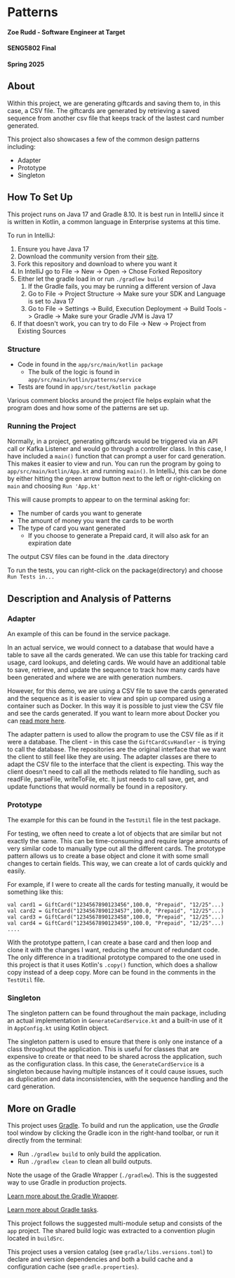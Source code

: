 # Patterns

#### Zoe Rudd - Software Engineer at Target
#### SENG5802 Final
#### Spring 2025

## About
Within this project, we are generating giftcards and saving them to, in this case, a CSV file. The giftcards are generated
by retrieving a saved sequence from another csv file that keeps track of the lastest card number generated.

This project also showcases a few of the common design patterns including:
- Adapter
- Prototype
- Singleton

## How To Set Up
This project runs on Java 17 and Gradle 8.10. It is best run in IntelliJ since it is written in Kotlin, a common
language in Enterprise systems at this time.

To run in IntelliJ:
1. Ensure you have Java 17
2. Download the community version from their [site](https://www.jetbrains.com/idea/).
3. Fork this repository and download to where you want it
4. In IntelliJ go to File -> New -> Open -> Chose Forked Repository
5. Either let the gradle load in or run `./gradlew build`
    1. If the Gradle fails, you may be running a different version of Java
    2. Go to File -> Project Structure -> Make sure your SDK and Language is set to Java 17
    3. Go to File -> Settings -> Build, Execution Deployment -> Build Tools -> Gradle -> Make sure your Gradle JVM is Java 17
6. If that doesn't work, you can try to do File -> New -> Project from Existing Sources

### Structure
- Code in found in the `app/src/main/kotlin package`
    - The bulk of the logic is found in `app/src/main/kotlin/patterns/service`
- Tests are found in `app/src/test/kotlin package`

Various comment blocks around the project file helps explain what the program does and how some of the patterns
are set up.


### Running the Project
Normally, in a project, generating giftcards would be triggered via an API call or Kafka Listener and would go through a controller class. 
In this case, I have included a `main()` function that can prompt a user for card generation. This makes it easier to view and run.
You can run the program by going to `app/src/main/kotlin/App.kt` and running `main()`.
In IntelliJ, this can be done by either hitting the green arrow button next to the left or right-clicking on `main` and choosing `Run 'App.kt'`

This will cause prompts to appear to on the terminal asking for:
- The number of cards you want to generate
- The amount of money you want the cards to be worth
- The type of card you want generated
    - If you choose to generate a Prepaid card, it will also ask for an expiration date
 
The output CSV files can be found in the .data directory

To run the tests, you can right-click on the package(directory) and choose `Run Tests in...`

## Description and Analysis of Patterns
### Adapter
An example of this can be found in the service package.

In an actual service, we would connect to a database that would have a table to save all the cards generated. We can use this table for tracking card usage, 
card lookups, and deleting cards. We would have an additional table to save, retrieve, and update the sequence to track
how many cards have been generated and where we are with generation numbers.

However, for this demo, we are using a CSV file to save the cards generated and the sequence as it is easier to view and spin up
compared using a container such as Docker. In this way it is possible to just view the CSV file and see the cards generated.
If you want to learn more about Docker you can [read more here](https://www.geeksforgeeks.org/containerization-using-docker/).

The adapter pattern is used to allow the program to use the CSV file as if it were a database. The client - in 
this case the `GiftCardCsvHandler` - is trying to call the database. The repositories are the original interface that 
we want the client to still feel like they are using. The adapter classes are there to adapt the CSV file to the interface that the client is expecting.
This way the client doesn't need to call all the methods related to file handling, such as readFile, parseFile, writeToFile, etc. It just needs
to call save, get, and update functions that would normally be found in a repository.

### Prototype
The example for this can be found in the `TestUtil` file in the test package.

For testing, we often need to create a lot of objects that are similar but not exactly the same. This can be time-consuming and
require large amounts of very similar code to manually type out all the different cards. The prototype pattern allows us to create a base object
and clone it with some small changes to certain fields. This way, we can create a lot of cards quickly and easily.

For example, if I were to create all the cards for testing manually, it would be something like this:
```` 
val card1 = GiftCard("1234567890123456",100.0, "Prepaid", "12/25"...)
val card2 = GiftCard("1234567890123457",100.0, "Prepaid", "12/25"...)
val card3 = GiftCard("1234567890123458",100.0, "Prepaid", "12/25"...)
val card4 = GiftCard("1234567890123459",100.0, "Prepaid", "12/25"...)
....
````

With the prototype pattern, I can create a base card and then loop and clone it with the changes I want, reducing the amount of redundant code.
The only difference in a traditional prototype compared to the one used in this project is that it uses Kotlin's `.copy()` function, which
does a shallow copy instead of a deep copy. More can be found in the comments in the `TestUtil` file.

### Singleton
The singleton pattern can be found throughout the main package, including an actual implementation in 
`GenerateCardService.kt` and a built-in use of it in `AppConfig.kt` using Kotlin object. 

The singleton pattern is used to ensure that there is only one instance of a class throughout the application.
This is useful for classes that are expensive to create or that need to be shared across the application, such as the configuration class.
In this case, the `GenerateCardService` is a singleton because having multiple instances
of it could cause issues, such as duplication and data inconsistencies, with the sequence handling and the card generation.

## More on Gradle

This project uses [Gradle](https://gradle.org/).
To build and run the application, use the *Gradle* tool window by clicking the Gradle icon in the right-hand toolbar,
or run it directly from the terminal:

* Run `./gradlew build` to only build the application.
* Run `./gradlew clean` to clean all build outputs.

Note the usage of the Gradle Wrapper (`./gradlew`).
This is the suggested way to use Gradle in production projects.

[Learn more about the Gradle Wrapper](https://docs.gradle.org/current/userguide/gradle_wrapper.html).

[Learn more about Gradle tasks](https://docs.gradle.org/current/userguide/command_line_interface.html#common_tasks).

This project follows the suggested multi-module setup and consists of the `app` project.
The shared build logic was extracted to a convention plugin located in `buildSrc`.

This project uses a version catalog (see `gradle/libs.versions.toml`) to declare and version dependencies
and both a build cache and a configuration cache (see `gradle.properties`).
